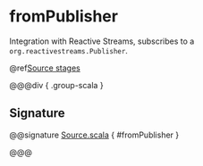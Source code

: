 # fromPublisher

Integration with Reactive Streams, subscribes to a `org.reactivestreams.Publisher`.

@ref[Source stages](../index.md#source-stages)

@@@div { .group-scala }

## Signature

@@signature [Source.scala]($akka$/akka-stream/src/main/scala/akka/stream/scaladsl/Source.scala) { #fromPublisher }

@@@

